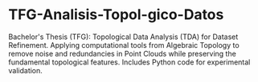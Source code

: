 # TFG-Analisis-Topol-gico-Datos
Bachelor's Thesis (TFG): Topological Data Analysis (TDA) for Dataset Refinement. Applying computational tools from Algebraic Topology to remove noise and redundancies in Point Clouds while preserving the fundamental topological features. Includes Python code for experimental validation.

